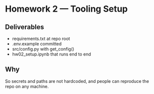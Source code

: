 # Homework 2 — Tooling Setup

## Deliverables
- requirements.txt at repo root
- .env.example committed
- src/config.py with get_config()
- hw02_setup.ipynb that runs end to end

## Why
So secrets and paths are not hardcoded, and people can reproduce the repo on any machine.